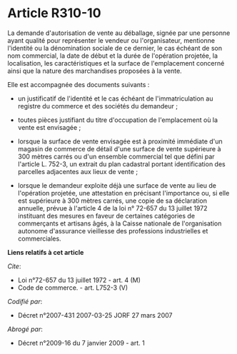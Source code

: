 # Article R310-10

La demande d'autorisation de vente au déballage, signée par une personne ayant qualité pour représenter le vendeur ou
l'organisateur, mentionne l'identité ou la dénomination sociale de ce dernier, le cas échéant de son nom commercial, la date
de début et la durée de l'opération projetée, la localisation, les caractéristiques et la surface de l'emplacement concerné
ainsi que la nature des marchandises proposées à la vente.

Elle est accompagnée des documents suivants :

- un justificatif de l'identité et le cas échéant de l'immatriculation au registre du commerce et des sociétés du demandeur ;

- toutes pièces justifiant du titre d'occupation de l'emplacement où la vente est envisagée ;

- lorsque la surface de vente envisagée est à proximité immédiate d'un magasin de commerce de détail d'une surface de vente
supérieure à 300 mètres carrés ou d'un ensemble commercial tel que défini par l'article L. 752-3, un extrait du plan
cadastral portant identification des parcelles adjacentes aux lieux de vente ;

- lorsque le demandeur exploite déjà une surface de vente au lieu de l'opération projetée, une attestation en précisant
l'importance ou, si elle est supérieure à 300 mètres carrés, une copie de sa déclaration annuelle, prévue à l'article 4 de la
loi n° 72-657 du 13 juillet 1972 instituant des mesures en faveur de certaines catégories de commerçants et artisans âgés, à
la Caisse nationale de l'organisation autonome d'assurance vieillesse des professions industrielles et commerciales.

**Liens relatifs à cet article**

_Cite_:

  - Loi n°72-657 du 13 juillet 1972 - art. 4 (M)
  - Code de commerce. - art. L752-3 (V)

_Codifié par_:

  - Décret n°2007-431 2007-03-25 JORF 27 mars 2007

_Abrogé par_:

  - Décret n°2009-16 du 7 janvier 2009 - art. 1
